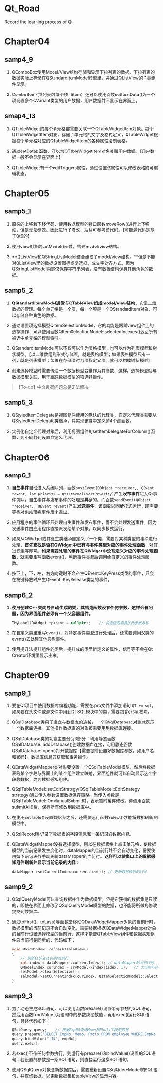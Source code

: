 # Qt_Road
Record the learning process of Qt

# Chapter04 

## samp4_9

1. QComboBox使用Model/View结构存储和显示下拉列表的数据，下拉列表的数据实际上存储在QStandardItemModel模型里，并通过QListView的子类组件显示。

2. ComboBox下拉列表的每个项（item）还可以使用函数setItemData()为一个项设置多个QVariant类型的用户数据，用户数据并不显示在界面上。

## smap4_13

1. QTableWidget的每个单元格都需要关联一个QTableWidgetItem对象。每个QTableWidgetItem对象，存储了单元格的文字及格式定义，QTableWidget根据每个单元格对应的QTableWidgetItem的各种属性绘制表格。

2. 通过setData()函数，可以为QTableWidgetItem对象关联用户数据。【用户数据一般不会显示在界面上】

3. QTableWidget有一个editTriggers属性，通过设置该属性可以修改表格的可编辑状态。

# Chapter05

## samp5_1

1. 原来的上移和下移代码，使用数据模型的接口函数moveRow()进行上下移动，但是无法奏效。因此进行了修改，后续可参考该代码。【可能源代码是基于Qt6的】

2. 使用view对象的setModel()函数，构建model/view结构。

3. **QListView和QStringListModel结合组成了model/view结构。**但是不能对QListView里的数据设置图标或复选框，或文字对齐方式，因为QStringListModel内部仅保存字符串列表，没有数据结构保存其他角色的数据。

## samp5_2

1. **QStandardItemModel通常与QTableView组成model/view结构**，实现二维数据的管理。每个单元格是一个项，每一个项是一个QStandardItem对象，可以存储各种角色的数据。

2. 通过设置项选择模型QItemSelectionModel，它的功能是跟踪view组件上的选择操作，可以使用函数QItemSelectionModel::selectedIndexes()返回所有被选中单元格的模型索引。

3. QStandardItemModel可以不仅可以作为表格模型，也可以作为列表模型和树状模型。【以二维数组的形式存储项，就是表格模型；如果表格模型只有一列，就是列表模型；如果在存储项时为项指定父项，就可以构成树状模型】

4. 创建选择模型时需要传递一个数据模型变量作为其参数，这样，选择模型就与数据模型关联，用于跟踪数据模型的项选择操作。

>【To-do】中文乱码问题总是无法解决。

## samp5_3

1. QStyledItemDelegate是视图组件使用的默认的代理类，自定义代理类需要从QStyledItemDelegate类继承，并实现该类中定义的4个虚函数。

2. 实例化自定义代理对象后，利用视图组件的setItemDelegateForColumn()函数，为不同的列设置自定义代理。

# Chapter06

## samp6_1

1. **自生事件**自动进入系统队列，函数`postEvent(QObject *receiver,, QEvent *event, int priority = Qt::NormalEventPriority)`产生**发布事件**进入Qt事件列队，自生事件与发布事件的处理是**异步**的。而函数`sendEvent(QObject *receiver,, QEvent *event)`产生**发送事件**，该函数以**同步**模式运行，即需要等待对象处理完事件后才退出。

2. 应用程序的事件循环只处理自生事件和发布事件，而不会处理发送事件，因为发送事件由应用程序直接派发给某个对象，以同步模式运行。

3. 如果从QWidget或其派生类继承自定义了一个类，需要对某种类型的事件进行处理，**首先查找是否在QWidget中已有与事件类型对应的事件处理函数**，对其进行重写即可。**如果需要处理的事件在QWidget中没有定义对应的事件处理函数**，就需要重写函数event()，判断事件类型后调用给自定义的事件处理函数。

4. 按下上，下，左，右方向键时不会产生QEvent::KeyPress类型的事件，只会在按键释放时产生QEvent::KeyRelease类型的事件。

## samp6_2

1. **使用创建C++类向导自动生成的类，其构造函数没有任何参数，这样会有问题，因为界面组件必须有一个父容器组件。**

    ```c++
    TMyLabel(QWidget *parent = nullptr);    // 构造函数需要按此参数改写
    ```

2. 在自定义类里重写event()，对特定事件类型进行处理后，还需要调用父类的event()去处理其他典型事件。

3. 使用提升法提升组件的类后，提升成的类里新定义的属性，信号等不会在Qt Creator环境里显示出来。

# Chapter09

## samp9_1

1. 要在Qt项目中使用数据库编程功能，需要在.pro文件中添加语句 `QT += sql`。如果要在头文件或源文件中用到Qt SQL模块中的类，需要包含`QtSQL`模块。

2. QSqlDatabase类用于建立与数据库的连接，一个QSqlDatabase对象就表示一个数据库连接。其他操作数据库的对象都需要用到数据库连接。

3. QSqlDatabase类的功能主要分为3部分：利用静态函数QSalDatabase::addDatabase()创建数据库连接，利用静态函数QSalDatabase::open()打开数据库【需要提前设置好数据库参数，如用户名和密码】，数据库信息的获取和事务操作。

4. QDataWidgetMapper类对象要设置一个QSqlTableModel模型，然后将数据表的某个字段与界面上的某个组件建立映射，界面组件就可以自动显示这个字段的数据，成为数据感知组件。

5. QSqlTableModel::setEditStrategy(QSqlTableModel::EditStrategy strategy)通过传入参数设置数据保存策略。当传入参数是QSqlTableModel::OnManualSubmit时，表示暂时缓存修改，待调用函数submitAll()后，保存所有修改到数据库中。

6. 在使用setTable()设置数据表之后，还需要运行函数select()才能将数据刷新到模型中。

7. QSqlRecord类记录了数据表的字段信息和一条记录的数据内容。

8. QDataWidgetMapper没有选择模型，所以在数据表格上点击单元格，使数据模型的当前记录发生变化时，dataMapper的当前行并不会自动变化，需要使用如下语句进行手动更新dataMapper的当前行。**这样可以使窗口上的数据感知组件刷新并显示当前记录的内容**：

    ```c++
    dataMapper->setCurrentIndex(current.row()); // 更新数据映射的行号
    ```

## samp9_2

1. QSqlQueryModel可以查询数据并作为数据模型，但是它获得的数据集是只读的，即使在界面上修改了QSqlQueryModel模型的数据，也不能将所做的修改提交到数据库。

2. 通过toFirst()，toLast()等函数去移动QDataWidgetMapper对象的当前行时，数据模型的当前记录不会自动变化，需要根据根据QDataWidgetMapper对象的当前行设置选择模型的当前行，这样才能使QTableView组件和数据感知组件的当前行是同步的，代码如下：

    ```c++
    void MainWindow::refreshTableView()
    {
        // 刷新tableView的当前行
        int index = dataMapper->currentIndex(); // dataMapper的当前行号
        QModelIndex curIndex = qryModel->index(index, 1);   // 为当前行创建模型索引
        selModel->clearSelection();
        selModel->setCurrentIndex(curIndex, QItemSelectionModel::Select);   // 设置当前行
    }
    ```

## samp9_3

1. 为了动态生成SQL语句，可以使用函数prepare()设置带有参数的SQL语句，然后用函数bindValue()为语句中的参数绑定数值，再用exec()运行SQL语句，具体代码如下：

    ```c++
    QSqlQuery query;    // 根据EmpNO查询Memo和Photo字段的数据
    query.prepare("SELECT EmpNo, Memo, Photo FROM employee WHERE EmpNo = :ID");
    query.bindValue(":ID", empNo);
    query.exec();
    ```

2. 若exec()不带任何参数执行，则运行有prepare()和bindValue()设置的SQL语句；若设置的参数是一条SQL语句，则直接运行这条SQL语句。

3. 使用QSqlQuery对象更新数据库后，需要重新设置QSqlQueryModel的SQL语句，并查询数据，以更新数据集和tableView的显示内容。
